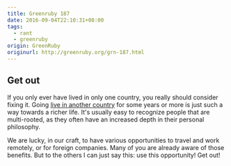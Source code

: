 ```yaml
---
title: Greenruby 187
date: 2016-09-04T22:10:31+08:00
tags:
  - rant
  - greenruby
origin: GreenRuby
originurl: http://greenruby.org/grn-187.html
---
```

## Get out

If you only ever have lived in only one country, you really should consider
fixing it. Going [live in another country][1] for some years or more is just
such a way towards a richer life. It's usually easy to recognize people that
are multi-rooted, as they often have an increased depth in their personal
philosophy.

We are lucky, in our craft, to have various opportunities to travel and work
remotely, or for foreign companies. Many of you are already aware of those
benefits. But to the others I can just say this: use this opportunity! Get
out!

[1]: https://inassets1-internationsgmbh.netdna-ssl.com/static/bundles/internationsexpatinsider/pdf/expat_insider_2016_the_internations_survey.pdf
